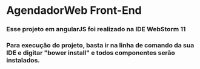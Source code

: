 <h1>AgendadorWeb Front-End</h1>
<h3>Esse projeto em angularJS foi realizado na IDE WebStorm 11</h3>
<h3>Para execução do projeto, basta ir na linha de comando da sua IDE e digitar "bower install" e todos componentes serão instalados.</h3>
